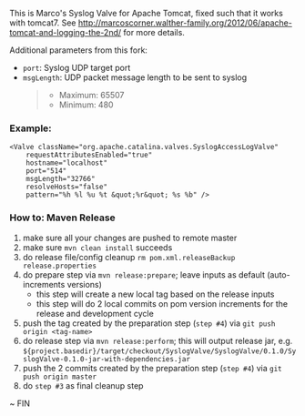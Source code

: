 This is Marco's Syslog Valve for Apache Tomcat, fixed such that it works with tomcat7.
See http://marcoscorner.walther-family.org/2012/06/apache-tomcat-and-logging-the-2nd/ for more details.

Additional parameters from this fork:
- `port`: Syslog UDP target port
- `msgLength`: UDP packet message length to be sent to syslog
  > - Maximum: 65507
  > - Minimum: 480

### Example:  
```
<Valve className="org.apache.catalina.valves.SyslogAccessLogValve"
	requestAttributesEnabled="true"
	hostname="localhost"
	port="514"
	msgLength="32766"
	resolveHosts="false"
	pattern="%h %l %u %t &quot;%r&quot; %s %b" />
```

### How to: Maven Release ###
1. make sure all your changes are pushed to remote master
2. make sure `mvn clean install` succeeds
3. do release file/config cleanup `rm pom.xml.releaseBackup release.properties`
4. do prepare step via `mvn release:prepare`; leave inputs as default (auto-increments versions)
   - this step will create a new local tag based on the release inputs
   - this step will do 2 local commits on pom version increments for the release and development cycle
5. push the tag created by the preparation step (`step #4`) via `git push origin <tag-name>`
6. do release step via `mvn release:perform`; this will output release jar, e.g. `${project.basedir}/target/checkout/SyslogValve/SyslogValve/0.1.0/SyslogValve-0.1.0-jar-with-dependencies.jar`
7. push the 2 commits created by the preparation step (`step #4`) via `git push origin master`
8. do `step #3` as final cleanup step

~ FIN
